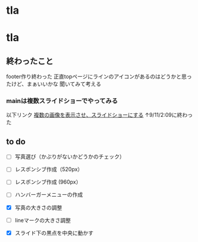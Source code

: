 # tla
# tla
## 終わったこと
footer作り終わった
正直topページにラインのアイコンがあるのはどうかと思ったけど、まぁいいかな
聞いてみて考える
### mainは複数スライドショーでやってみる
以下リンク
[複数の画像を表示させ、スライドショーにする](https://coco-factory.jp/ugokuweb/move01/6-1-7/)
↑9/11/2:09に終わった

## to do
 - [ ] 写真選び（かぶりがないかどうかのチェック）
 - [ ] レスポンシブ作成（520px）
 - [ ] レスポンシブ作成 (960px）
 - [ ] ハンバーガーメニューの作成
 - [x] 写真の大きさの調整
 - [ ] lineマークの大きさ調整
 - [x] スライド下の黒点を中央に動かす

